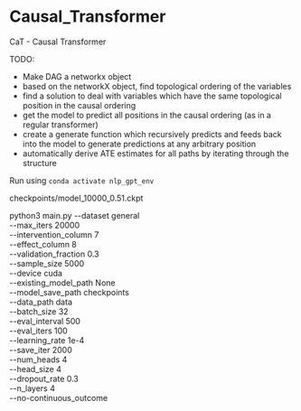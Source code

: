 # Causal_Transformer
CaT - Causal Transformer

TODO:
- Make DAG a networkx object
- based on the networkX object, find topological ordering of the variables
- find a solution to deal with variables which have the same topological position in the causal ordering
- get the model to predict all positions in the causal ordering (as in a regular transformer)
- create a generate function which recursively predicts and feeds back into the model to generate predictions at any arbitrary position
- automatically derive ATE estimates for all paths by iterating through the structure


Run using ```conda activate nlp_gpt_env```

checkpoints/model_10000_0.51.ckpt

python3 main.py --dataset general \
--max_iters 20000 \
--intervention_column 7  \
--effect_column 8 \
--validation_fraction 0.3 \
--sample_size 5000  \
--device cuda \
--existing_model_path  None \
--model_save_path checkpoints \
--data_path data \
--batch_size 32 \
--eval_interval 500 \
--eval_iters 100 \
--learning_rate 1e-4 \
--save_iter 2000 \
--num_heads 4 \
--head_size 4 \
--dropout_rate 0.3 \
--n_layers 4 \
--no-continuous_outcome
